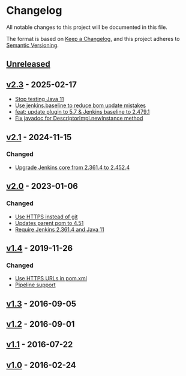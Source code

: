 # Changelog

All notable changes to this project will be documented in this file.

The format is based on [Keep a Changelog](https://keepachangelog.com/en/1.0.0/),
and this project adheres to [Semantic Versioning](https://semver.org/spec/v2.0.0.html).

## [Unreleased]

## [v2.3] - 2025-02-17

 - [Stop testing Java 11](https://github.com/jenkinsci/visual-basic-6-plugin/pull/10)
 - [Use jenkins.baseline to reduce bom update mistakes](https://github.com/jenkinsci/visual-basic-6-plugin/pull/11)
 - [feat: update plugin to 5.7 & Jenkins baseline to 2.479.1](https://github.com/jenkinsci/visual-basic-6-plugin/pull/12)
 - [Fix javadoc for DescriptorImpl.newInstance method](https://github.com/jenkinsci/visual-basic-6-plugin/pull/13)

## [v2.1] - 2024-11-15

### Changed

 - [Upgrade Jenkins core from 2.361.4 to 2.452.4](https://github.com/jenkinsci/visual-basic-6-plugin/pull/8)
 
## [v2.0] - 2023-01-06

### Changed

 - [Use HTTPS instead of git](https://github.com/jenkinsci/visual-basic-6-plugin/pull/5)
 - [Updates parent pom to 4.51](https://github.com/jenkinsci/visual-basic-6-plugin/pull/4)
 - [Require Jenkins 2.361.4 and Java 11](https://github.com/jenkinsci/visual-basic-6-plugin/pull/6)

## [v1.4] - 2019-11-26

### Changed

- [Use HTTPS URLs in pom.xml](https://github.com/jenkinsci/visual-basic-6-plugin/pull/1)
- [Pipeline support](https://github.com/jenkinsci/visual-basic-6-plugin/pull/2)

## [v1.3] - 2016-09-05
## [v1.2] - 2016-09-01
## [v1.1] - 2016-07-22
## [v1.0] - 2016-02-24


[unreleased]: https://github.com/jenkinsci/visual-basic-6-plugin/compare/visual-basic-6-2.3...HEAD
[v2.3]: https://github.com/jenkinsci/visual-basic-6-plugin/compare/v2.1...visual-basic-6-2.3
[v2.1]: https://github.com/jenkinsci/visual-basic-6-plugin/compare/v2.0...v2.1
[v2.0]: https://github.com/jenkinsci/visual-basic-6-plugin/compare/v1.4...v2.0
[v1.4]: https://github.com/jenkinsci/visual-basic-6-plugin/compare/v1.3...v1.4
[v1.3]: https://github.com/jenkinsci/visual-basic-6-plugin/compare/v1.2...v1.3
[v1.2]: https://github.com/jenkinsci/visual-basic-6-plugin/compare/v1.1...v1.2
[v1.1]: https://github.com/jenkinsci/visual-basic-6-plugin/compare/v1.0...v1.1
[v1.0]: https://github.com/jenkinsci/visual-basic-6-plugin/releases/tag/v1.0
